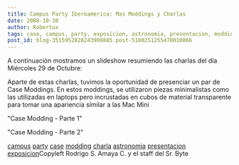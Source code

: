 ```yaml
---
title: Campus Party Iberoamerica: Mas Moddings y Charlas
date: 2008-10-30
author: Robertux
tags: case, campus, party, exposicion, astronomia, presentacion, modding, charla
post_id: blog-3515952828243908885.post-5180251255470010866
---
```


A continuación mostramos un slideshow resumiendo las charlas del día
      Miércoles 29 de Octubre:

Aparte de estas charlas,
      tuvimos la oportunidad de presenciar un par de Case Moddings. En estos moddings, se utilizaron
      piezas minimalistas como las utilizadas en laptops pero incrustadas en cubos de material
      transparente para tomar una apariencia similar a las Mac Mini

"Case Modding - Parte
      1"

"Case Modding - Parte
      2"

[campus](http://www.blogalaxia.com/tags/campus) [party](http://www.blogalaxia.com/tags/party) [case](http://www.blogalaxia.com/tags/case) [modding](http://www.blogalaxia.com/tags/modding) [charla](http://www.blogalaxia.com/tags/charla)
[astronomia](http://www.blogalaxia.com/tags/astronomia) [presentacion](http://www.blogalaxia.com/tags/presentacion) [exposicion](http://www.blogalaxia.com/tags/exposicion)Copyleft Rodrigo S. Amaya C. y el staff del Sr.
      Byte